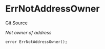 # ErrNotAddressOwner
[Git Source](https://github.com/Crossbell-Box/Crossbell-Contracts/blob/d7930db5cd89d52737395aa81b0ec583ccadb80c/contracts/libraries/Error.sol)

*Not owner of address*


```solidity
error ErrNotAddressOwner();
```

